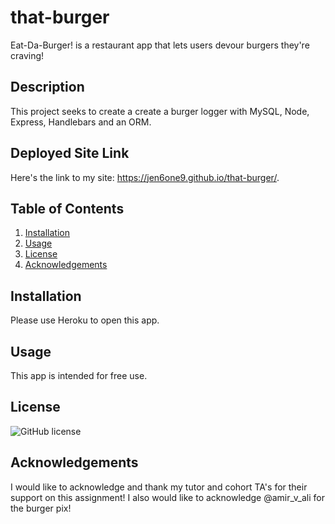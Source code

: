 # that-burger
Eat-Da-Burger! is a restaurant app that lets users devour burgers they're craving!

 
## Description
This project seeks to create a create a burger logger with MySQL, Node, Express, Handlebars and an ORM.

## Deployed Site Link
Here's the link to my site:  https://jen6one9.github.io/that-burger/.


## Table of Contents
1. [Installation](#installation)
2. [Usage](#usage)
3. [License](#license)
4. [Acknowledgements](#acknowledgements)


## Installation
Please use Heroku to open this app.

##  Usage
This app is intended for free use.

##  License
![GitHub license](https://img.shields.io/badge/license-MIT-blue.svg)


##  Acknowledgements 
I would like to acknowledge and thank my tutor and cohort TA's for their support on this assignment! I also would like to acknowledge @amir_v_ali for the burger pix! 

 

